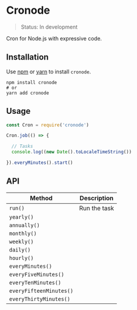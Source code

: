 # Cronode

> Status: In development

Cron for Node.js with expressive code.

## Installation

Use [npm](https://docs.npmjs.com/cli/install) or [yarn](https://yarnpkg.com) to install `cronode`.

```
npm install cronode
# or
yarn add cronode
```

## Usage

```js
const Cron = require('cronode')

Cron.job(() => {

  // Tasks
  console.log((new Date().toLocaleTimeString())

}).everyMinutes().start()
```

## API

| Method                 | Description      |
|------------------------|------------------|
| `run()`                | Run the task     |
| `yearly()`             |                  |
| `annually()`           |                  |
| `monthly()`            |                  |
| `weekly()`             |                  |
| `daily()`              |                  |
| `hourly()`             |                  |
| `everyMinutes()`       |                  |
| `everyFiveMinutes()`   |                  |
| `everyTenMinutes()`    |                  |
| `everyFifteenMinutes()`|                  |
| `everyThirtyMinutes()` |                  |

